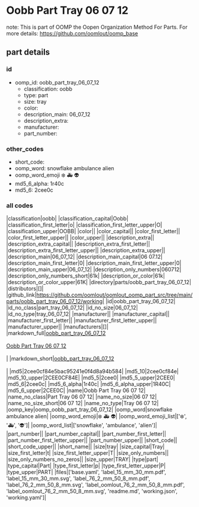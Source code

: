 # Oobb Part Tray 06 07 12  

note: This is part of OOMP the Oopen Organization Method For Parts. For more details: https://github.com/oomlout/oomp_base

##  part details





### id
* oomp_id: oobb_part_tray_06_07_12
  * classification: oobb
  * type: part
  * size: tray
  * color: 
  * description_main: 06_07_12
  * description_extra: 
  * manufacturer: 
  * part_number: 

### other_codes
* short_code: 
* oomp_word: snowflake ambulance alien
* oomp_word_emoji :snowflake: :ambulance: :alien:
* md5_6_alpha: 1r40c
* md5_6: 2cee0c

### all codes 
|classification|oobb|
|classification_capital|Oobb|
|classification_first_letter|o|
|classification_first_letter_upper|O|
|classification_upper|OOBB|
|color||
|color_capital||
|color_first_letter||
|color_first_letter_upper||
|color_upper||
|description_extra||
|description_extra_capital||
|description_extra_first_letter||
|description_extra_first_letter_upper||
|description_extra_upper||
|description_main|06_07_12|
|description_main_capital|06 07.12|
|description_main_first_letter|0|
|description_main_first_letter_upper|0|
|description_main_upper|06_07_12|
|description_only_numbers|060712|
|description_only_numbers_short|61k|
|description_or_color|61k|
|description_or_color_upper|61K|
|directory|parts/oobb_part_tray_06_07_12|
|distributors|[]|
|github_link|https://github.com/oomlout/oomlout_oomp_part_src/tree/main/parts/oobb_part_tray_06_07_12/working|
|id|oobb_part_tray_06_07_12|
|id_no_class|part_tray_06_07_12|
|id_no_size|06_07_12|
|id_no_type|tray_06_07_12|
|manufacturer||
|manufacturer_capital||
|manufacturer_first_letter||
|manufacturer_first_letter_upper||
|manufacturer_upper||
|manufacturers|[]|
|markdown_full|[oobb_part_tray_06_07_12](https://github.com/oomlout/oomlout_oomp_part_src/tree/main/parts/oobb_part_tray_06_07_12/working)<br>[](https://github.com/oomlout/oomlout_oomp_part_src/tree/main/parts/oobb_part_tray_06_07_12/working)<br>[Oobb Part Tray 06 07 12](https://github.com/oomlout/oomlout_oomp_part_src/tree/main/parts/oobb_part_tray_06_07_12/working)<br><br>|
|markdown_short|[oobb_part_tray_06_07_12](https://github.com/oomlout/oomlout_oomp_part_src/tree/main/parts/oobb_part_tray_06_07_12/working)<br><br>|
|md5|2cee0cf84e5bac95241e0f4d8a94b584|
|md5_10|2cee0cf84e|
|md5_10_upper|2CEE0CF84E|
|md5_5|2cee0|
|md5_5_upper|2CEE0|
|md5_6|2cee0c|
|md5_6_alpha|1r40c|
|md5_6_alpha_upper|1R40C|
|md5_6_upper|2CEE0C|
|name|Oobb Part Tray 06 07 12|
|name_no_class|Part Tray 06 07 12|
|name_no_size|06 07 12|
|name_no_size_short|06 07 12|
|name_no_type|Tray 06 07 12|
|oomp_key|oomp_oobb_part_tray_06_07_12|
|oomp_word|snowflake ambulance alien|
|oomp_word_emoji|:snowflake: :ambulance: :alien:|
|oomp_word_emoji_list|[':snowflake:', ':ambulance:', ':alien:']|
|oomp_word_list|['snowflake', 'ambulance', 'alien']|
|part_number||
|part_number_capital||
|part_number_first_letter||
|part_number_first_letter_upper||
|part_number_upper||
|short_code||
|short_code_upper||
|short_name||
|size|tray|
|size_capital|Tray|
|size_first_letter|t|
|size_first_letter_upper|T|
|size_only_numbers||
|size_only_numbers_no_zeros||
|size_upper|TRAY|
|type|part|
|type_capital|Part|
|type_first_letter|p|
|type_first_letter_upper|P|
|type_upper|PART|
|files|['base.yaml', 'label_15_mm_30_mm.pdf', 'label_15_mm_30_mm.svg', 'label_76_2_mm_50_8_mm.pdf', 'label_76_2_mm_50_8_mm.svg', 'label_oomlout_76_2_mm_50_8_mm.pdf', 'label_oomlout_76_2_mm_50_8_mm.svg', 'readme.md', 'working.json', 'working.yaml']|
